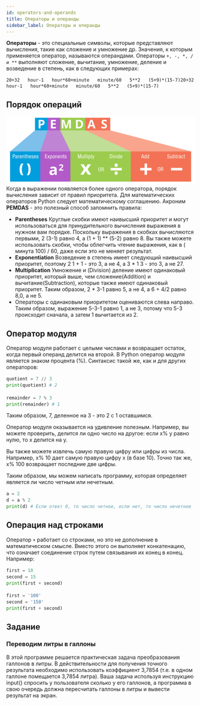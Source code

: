 ```yaml
---
id: operators-and-operands
title: Операторы и операнды
sidebar_label: Операторы и операнды
---
```


**Операторы** - это специальные символы, которые представляют вычисления, такие как сложение и умножение др. Значения, к которым применяется оператор, называются операндами. Операторы `+, -, *, / и **` выполняют сложение, вычитание, умножение, деление и возведение в степень, как в следующих примерах:
```notebook
20+32   hour-1   hour*60+minute   minute/60   5**2   (5+9)*(15-7)20+32   hour-1   hour*60+minute   minute/60   5**2   (5+9)*(15-7)
``` 

## Порядок операций
![](python-images/pemdas-diagram.png)
Когда в выражении появляется более одного оператора, порядок вычисления зависит от правил приоритета. Для математических операторов Python следует математическому соглашению. Акроним **PEMDAS** - это полезный способ запомнить правила:
- **Parentheses** Круглые скобки имеют наивысший приоритет и могут использоваться для принудительного вычисления выражения в нужном вам порядке. Поскольку выражения в скобках вычисляются первыми, 2  (3-1) равно 4, а (1 + 1) ** (5-2) равно 8. Вы также можете использовать скобки, чтобы облегчить чтение выражения, как в ( минута  100) / 60, даже если это не меняет результат.
- **Exponentiation** Возведение в степень имеет следующий наивысший приоритет, поэтому 2  1 + 1 - это 3, а не 4, а 3 * 1  3 - это 3, а не 27.
- **Multiplication** Умножение и (Division) деление имеют одинаковый приоритет, который выше, чем сложение(Addition) и вычитание(Subtraction), которые также имеют одинаковый приоритет. Таким образом, 2 * 3-1 равно 5, а не 4, а 6 + 4/2 равно 8,0, а не 5.
- Операторы с одинаковым приоритетом оцениваются слева направо. Таким образом, выражение 5-3-1 равно 1, а не 3, потому что 5-3 происходит сначала, а затем 1 вычитается из 2.

## Оператор модуля
Оператор модуля работает с целыми числами и возвращает остаток, когда первый операнд делится на второй. В Python оператор модуля является знаком процента (%). Синтаксис такой же, как и для других операторов:
```python
quotient = 7 // 3
print(quotient) # 2

remainder = 7 % 3
print(remainder) # 1
```

Таким образом, 7, деленное на 3 - это 2 с 1 оставшимся.

Оператор модуля оказывается на удивление полезным. Например, вы можете проверить, делится ли одно число на другое: если x% y равно нулю, то x делится на y.

Вы также можете извлечь самую правую цифру или цифры из числа. Например, x% 10 дает самую правую цифру x (в базе 10). Точно так же, x% 100 возвращает последние две цифры.

Таким образом, мы можем написать программу, которая определяет является ли число четным или нечетным. 

```python
a = 2
d = a % 2 
print(d) # Если ответ 0, то число четное, если нет, то число нечетное
```

## Операция над строками
Оператор `+` работает со строками, но это не дополнение в математическом смысле. Вместо этого он выполняет конкатенацию, что означает соединение строк путем связывания их конец в конец. Например:
```python
first = 10
second = 15
print(first + second)

first = '100'
second = '150'
print(first + second)
```

## Задание
### Переводим литры в галлоны
В этой программе решается практическая задача преобразования галлонов в литры. В действительности для получения точного результата необходимо использовать коэффициент 3,7854 (т.е. в одном галлоне помещается 3,7854 литра). Ваша задача используя инструкцию input() спросить у пользователя сколько у его галлонов, а программа в свою очередь должна пересчитать галлоны в литры и вывести результат на экран.